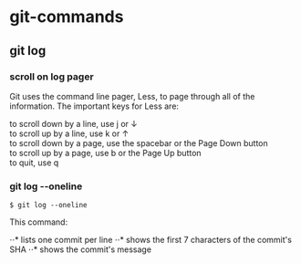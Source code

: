 # git-commands 

## git log  
### scroll on log pager
Git uses the command line pager, Less, to page through all of the information. The important keys for Less are:  

to scroll down by a line, use j or ↓  
to scroll up by a line, use k or ↑  
to scroll down by a page, use the spacebar or the Page Down button  
to scroll up by a page, use b or the Page Up button  
to quit, use q  

### git log --oneline
```
$ git log --oneline
```

This command:

⋅⋅* lists one commit per line
⋅⋅* shows the first 7 characters of the commit's SHA
⋅⋅* shows the commit's message
